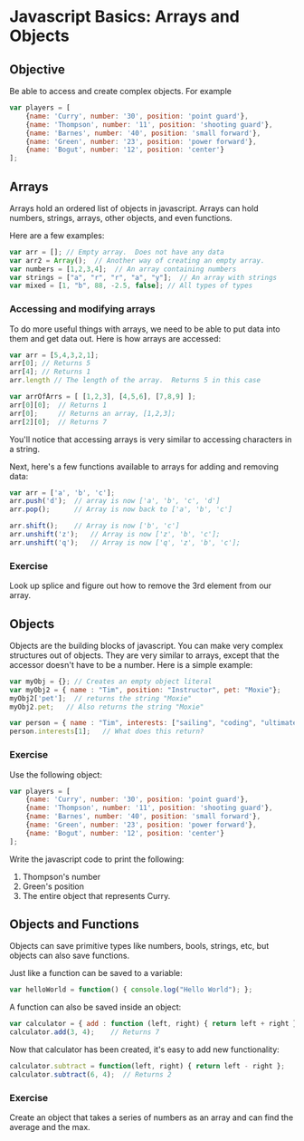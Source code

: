 # Javascript Basics: Arrays and Objects

## Objective

Be able to access and create complex objects. For example

```javascript
var players = [
    {name: 'Curry', number: '30', position: 'point guard'},
    {name: 'Thompson', number: '11', position: 'shooting guard'},
    {name: 'Barnes', number: '40', position: 'small forward'},
    {name: 'Green', number: '23', position: 'power forward'},
    {name: 'Bogut', number: '12', position: 'center'}
];
```

## Arrays

Arrays hold an ordered list of objects in javascript.  Arrays can hold numbers, strings, arrays, other objects, and even functions.

Here are a few examples:

```javascript
var arr = []; // Empty array.  Does not have any data
var arr2 = Array();  // Another way of creating an empty array.
var numbers = [1,2,3,4];  // An array containing numbers
var strings = ["a", "r", "r", "a", "y"];  // An array with strings
var mixed = [1, "b", 88, -2.5, false]; // All types of types

```

### Accessing and modifying arrays

To do more useful things with arrays, we need to be able to put data into them and get data out.  Here is how arrays are accessed:

```javascript
var arr = [5,4,3,2,1];
arr[0]; // Returns 5
arr[4]; // Returns 1
arr.length // The length of the array.  Returns 5 in this case

var arrOfArrs = [ [1,2,3], [4,5,6], [7,8,9] ];
arr[0][0];  // Returns 1
arr[0];     // Returns an array, [1,2,3];
arr[2][0];  // Returns 7

```

You'll notice that accessing arrays is very similar to accessing characters in a string.

Next, here's a few functions available to arrays for adding and removing data:

```javascript
var arr = ['a', 'b', 'c'];
arr.push('d');  // array is now ['a', 'b', 'c', 'd']
arr.pop();      // Array is now back to ['a', 'b', 'c']

arr.shift();    // Array is now ['b', 'c']
arr.unshift('z');   // Array is now ['z', 'b', 'c'];
arr.unshift('q');   // Array is now ['q', 'z', 'b', 'c'];
```

### Exercise

Look up splice and figure out how to remove the 3rd element from our array.

## Objects

Objects are the building blocks of javascript.  You can make very complex structures out of objects.  They are very similar to arrays, except that the accessor doesn't have to be a number.  Here is a simple example:

```javascript
var myObj = {}; // Creates an empty object literal
var myObj2 = { name : "Tim", position: "Instructor", pet: "Moxie"};
myObj2['pet'];  // returns the string "Moxie"
myObj2.pet;   // Also returns the string "Moxie"

var person = { name : "Tim", interests: ["sailing", "coding", "ultimate frisbee"] };
person.interests[1];   // What does this return?
```

### Exercise
Use the following object:

```javascript
var players = [
    {name: 'Curry', number: '30', position: 'point guard'},
    {name: 'Thompson', number: '11', position: 'shooting guard'},
    {name: 'Barnes', number: '40', position: 'small forward'},
    {name: 'Green', number: '23', position: 'power forward'},
    {name: 'Bogut', number: '12', position: 'center'}
];
```

Write the javascript code to print the following:

1. Thompson's number
2. Green's position
3. The entire object that represents Curry.

## Objects and Functions

Objects can save primitive types like numbers, bools, strings, etc, but objects can also save functions.

Just like a function can be saved to a variable:

```javascript
var helloWorld = function() { console.log("Hello World"); };
```

A function can also be saved inside an object:

```javascript
var calculator = { add : function (left, right) { return left + right } };
calculator.add(3, 4);    // Returns 7
```

Now that calculator has been created, it's easy to add new functionality:

```javascript
calculator.subtract = function(left, right) { return left - right };
calculator.subtract(6, 4);  // Returns 2
```

### Exercise

Create an object that takes a series of numbers as an array and can find the average and the max.
